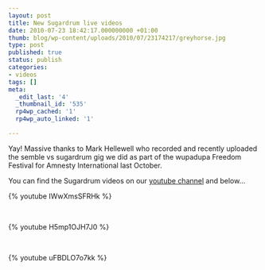 ```yaml
---
layout: post
title: New Sugardrum live videos
date: 2010-07-23 18:42:17.000000000 +01:00
thumb: blog/wp-content/uploads/2010/07/23174217/greyhorse.jpg
type: post
published: true
status: publish
categories:
- videos
tags: []
meta:
  _edit_last: '4'
  _thumbnail_id: '535'
  rp4wp_cached: '1'
  rp4wp_auto_linked: '1'

---
```

<p>Yay! Massive thanks to Mark Hellewell who recorded and recently uploaded the semble vs sugardrum gig we did as part of the wupadupa Freedom Festival for Amnesty International last October.</p>
<p>You can find the Sugardrum videos on our <a title="sugardrum on youtube" href="//www.youtube.com/user/sugardrum" target="_blank">youtube channel</a> and below...</p>

{% youtube IWwXmsSFRHk %}
<p>&nbsp;</p>
{% youtube H5mp1OJH7J0 %}
<p>&nbsp;</p>
{% youtube uFBDLO7o7kk %}